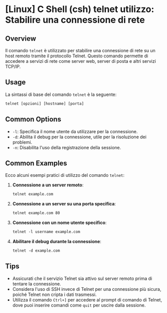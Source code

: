 # [Linux] C Shell (csh) telnet utilizzo: Stabilire una connessione di rete

## Overview
Il comando `telnet` è utilizzato per stabilire una connessione di rete su un host remoto tramite il protocollo Telnet. Questo comando permette di accedere a servizi di rete come server web, server di posta e altri servizi TCP/IP.

## Usage
La sintassi di base del comando `telnet` è la seguente:

```csh
telnet [opzioni] [hostname] [porta]
```

## Common Options
- `-l`: Specifica il nome utente da utilizzare per la connessione.
- `-d`: Abilita il debug per la connessione, utile per la risoluzione dei problemi.
- `-n`: Disabilita l'uso della registrazione della sessione.

## Common Examples
Ecco alcuni esempi pratici di utilizzo del comando `telnet`:

1. **Connessione a un server remoto**:
   ```csh
   telnet example.com
   ```

2. **Connessione a un server su una porta specifica**:
   ```csh
   telnet example.com 80
   ```

3. **Connessione con un nome utente specifico**:
   ```csh
   telnet -l username example.com
   ```

4. **Abilitare il debug durante la connessione**:
   ```csh
   telnet -d example.com
   ```

## Tips
- Assicurati che il servizio Telnet sia attivo sul server remoto prima di tentare la connessione.
- Considera l'uso di SSH invece di Telnet per una connessione più sicura, poiché Telnet non cripta i dati trasmessi.
- Utilizza il comando `Ctrl+]` per accedere al prompt di comando di Telnet, dove puoi inserire comandi come `quit` per uscire dalla sessione.